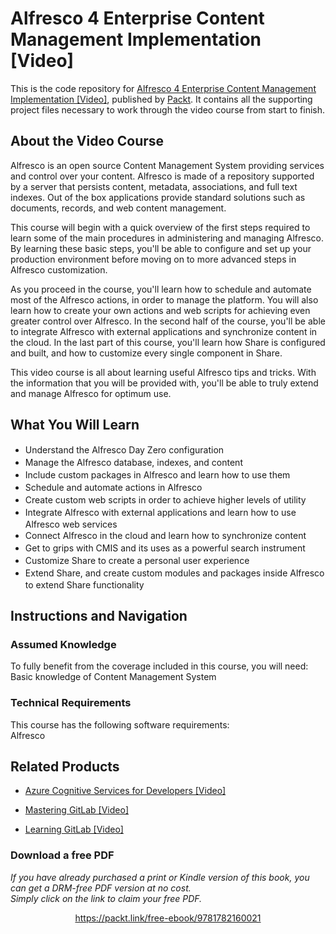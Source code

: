 


# Alfresco 4 Enterprise Content Management Implementation [Video]
This is the code repository for [Alfresco 4 Enterprise Content Management Implementation [Video]](https://www.packtpub.com/web-development/alfresco-4-enterprise-content-management-implementation-video?utm_source=github&utm_medium=repository&utm_campaign=9781782169994), published by [Packt](https://www.packtpub.com/?utm_source=github). It contains all the supporting project files necessary to work through the video course from start to finish.
## About the Video Course
Alfresco is an open source Content Management System providing services and control over your content. Alfresco is made of a repository supported by a server that persists content, metadata, associations, and full text indexes. Out of the box applications provide standard solutions such as documents, records, and web content management.

This course will begin with a quick overview of the first steps required to learn some of the main procedures in administering and managing Alfresco. By learning these basic steps, you'll be able to configure and set up your production environment before moving on to more advanced steps in Alfresco customization.

As you proceed in the course, you'll learn how to schedule and automate most of the Alfresco actions, in order to manage the platform. You will also learn how to create your own actions and web scripts for achieving even greater control over Alfresco. In the second half of the course, you'll be able to integrate Alfresco with external applications and synchronize content in the cloud. In the last part of this course, you'll learn how Share is configured and built, and how to customize every single component in Share.

This video course is all about learning useful Alfresco tips and tricks. With the information that you will be provided with, you'll be able to truly extend and manage Alfresco for optimum use.



<H2>What You Will Learn</H2>
<DIV class=book-info-will-learn-text>
<UL>
<LI><SPAN style="LINE-HEIGHT: 20px; BACKGROUND-COLOR: transparent">Understand the Alfresco Day Zero configuration</SPAN> 
<LI><SPAN style="LINE-HEIGHT: 20px; BACKGROUND-COLOR: transparent">Manage the Alfresco database, indexes, and content</SPAN> 
<LI><SPAN style="LINE-HEIGHT: 20px; BACKGROUND-COLOR: transparent">Include custom packages in Alfresco and learn how to use them</SPAN> 
<LI><SPAN style="LINE-HEIGHT: 20px; BACKGROUND-COLOR: transparent">Schedule and automate actions in Alfresco</SPAN> 
<LI><SPAN style="LINE-HEIGHT: 20px; BACKGROUND-COLOR: transparent">Create custom web scripts in order to achieve higher levels of utility</SPAN> 
<LI><SPAN style="LINE-HEIGHT: 20px; BACKGROUND-COLOR: transparent">Integrate Alfresco with external applications and learn how to use Alfresco web services</SPAN> 
<LI><SPAN style="LINE-HEIGHT: 20px; BACKGROUND-COLOR: transparent">Connect Alfresco in the cloud and learn how to synchronize content</SPAN> 
<LI><SPAN style="LINE-HEIGHT: 20px; BACKGROUND-COLOR: transparent">Get to grips with CMIS and its uses as a powerful search instrument</SPAN> 
<LI><SPAN style="LINE-HEIGHT: 20px; BACKGROUND-COLOR: transparent">Customize Share to create a personal user experience</SPAN> 
<LI><SPAN style="LINE-HEIGHT: 20px; BACKGROUND-COLOR: transparent">Extend Share, and create custom modules and packages inside Alfresco to extend Share functionality</SPAN> </LI></UL></DIV>

## Instructions and Navigation
### Assumed Knowledge
To fully benefit from the coverage included in this course, you will need:<br/>
Basic knowledge of Content Management System
### Technical Requirements
This course has the following software requirements:<br/>
Alfresco

## Related Products
* [Azure Cognitive Services for Developers [Video]](https://www.packtpub.com/application-development/azure-cognitive-services-developers-video?utm_source=github&utm_medium=repository&utm_campaign=9781838552565)

* [Mastering GitLab [Video]](https://www.packtpub.com/networking-and-servers/mastering-gitlab-video?utm_source=github&utm_medium=repository&utm_campaign=9781789537642)

* [Learning GitLab [Video]](https://www.packtpub.com/application-development/learning-gitlab-video?utm_source=github&utm_medium=repository&utm_campaign=9781789809169)

### Download a free PDF

 <i>If you have already purchased a print or Kindle version of this book, you can get a DRM-free PDF version at no cost.<br>Simply click on the link to claim your free PDF.</i>
<p align="center"> <a href="https://packt.link/free-ebook/9781782160021">https://packt.link/free-ebook/9781782160021 </a> </p>
